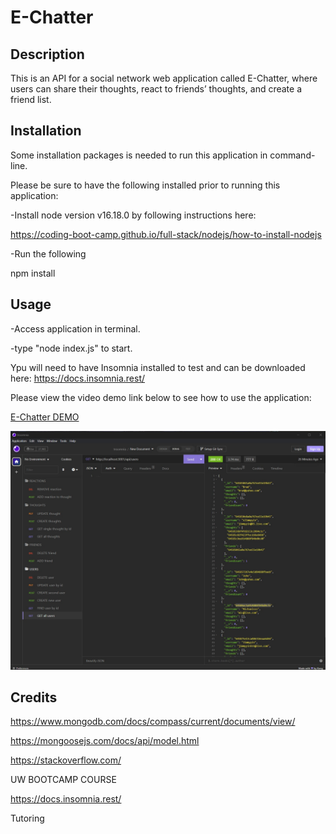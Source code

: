 # E-Chatter

## Description 

This is an API for a social network web application called E-Chatter, where users can share their thoughts, react to friends’ thoughts, and create a friend list.

  
## Installation

Some installation packages is needed to run this application in command-line.

Please be sure to have the following installed prior to running this application:

-Install node version v16.18.0 by following instructions here:

https://coding-boot-camp.github.io/full-stack/nodejs/how-to-install-nodejs

-Run the following

npm install

## Usage
-Access application in terminal.

-type "node index.js" to start.


Ypu will need to have Insomnia installed to test and can be downloaded here:  https://docs.insomnia.rest/

Please view the video demo link below to see how to use the application:

<a href="https://drive.google.com/file/d/1fRMm6_ypwsbJhIsQ3bRWI9vye3A7QCMh/view">E-Chatter DEMO</a>

    
![alt text](./echatter.jpg)


## Credits
https://www.mongodb.com/docs/compass/current/documents/view/

https://mongoosejs.com/docs/api/model.html

https://stackoverflow.com/

UW BOOTCAMP COURSE

https://docs.insomnia.rest/

Tutoring